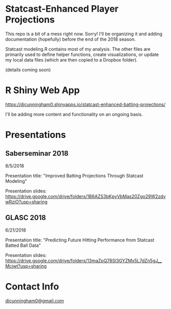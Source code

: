 # Statcast-Enhanced Player Projections

This repo is a bit of a mess right now. Sorry! I'll be organizing it and adding documentation (hopefully) before the end of the 2018 season.

Statcast modeling.R contains most of my analysis. The other files are primarily used to define helper functions, create visualizations, or update my local data files (which are then copied to a Dropbox folder).

(details coming soon)

# R Shiny Web App

<a href="https://djcunningham0.shinyapps.io/statcast-enhanced-batting-projections/" target="blank">https://djcunningham0.shinyapps.io/statcast-enhanced-batting-projections/</a>

I'll be adding more content and functionality on an ongoing basis.

# Presentations

## Saberseminar 2018

8/5/2018

Presentation title: "Improved Batting Projections Through Statcast Modeling"

Presentation slides: https://drive.google.com/drive/folders/1B6AZS3bKpyVbMas20Zgo29W2zdvwRziO?usp=sharing

## GLASC 2018

6/21/2018

Presentation title: "Predicting Future Hitting Performance from Statcast Batted Ball Data"

Presentation slides: https://drive.google.com/drive/folders/13maZpQ78Sl3GYZMx5L7dZn5gJ__Mcjwt?usp=sharing

# Contact Info

djcunningham0@gmail.com
